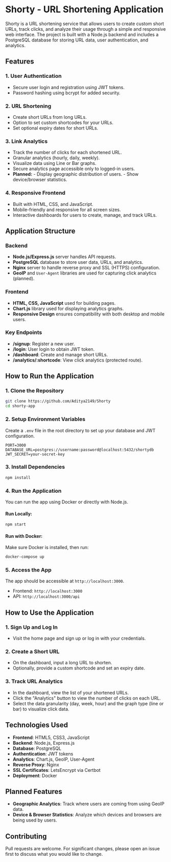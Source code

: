 
# Shorty - URL Shortening Application

Shorty is a URL shortening service that allows users to create custom short URLs, track clicks, and analyze their usage through a simple and responsive web interface. The project is built with a Node.js backend and includes a PostgreSQL database for storing URL data, user authentication, and analytics.

## Features

### 1. **User Authentication**
   - Secure user login and registration using JWT tokens.
   - Password hashing using bcrypt for added security.

### 2. **URL Shortening**
   - Create short URLs from long URLs.
   - Option to set custom shortcodes for your URLs.
   - Set optional expiry dates for short URLs.

### 3. **Link Analytics**
   - Track the number of clicks for each shortened URL.
   - Granular analytics (hourly, daily, weekly).
   - Visualize data using Line or Bar graphs.
   - Secure analytics page accessible only to logged-in users.
   - **Planned:**
    - Display geographic distribution of users.
    - Show device/browser statistics.

### 4. **Responsive Frontend**
   - Built with HTML, CSS, and JavaScript.
   - Mobile-friendly and responsive for all screen sizes.
   - Interactive dashboards for users to create, manage, and track URLs.

## Application Structure

### Backend
- **Node.js/Express.js** server handles API requests.
- **PostgreSQL** database to store user data, URLs, and analytics.
- **Nginx** server to handle reverse proxy and SSL (HTTPS) configuration.
- **GeoIP** and `User-Agent` libraries are used for capturing click analytics (planned).
  
### Frontend
- **HTML, CSS, JavaScript** used for building pages.
- **Chart.js** library used for displaying analytics graphs.
- **Responsive Design** ensures compatibility with both desktop and mobile users.

### Key Endpoints

- **/signup**: Register a new user.
- **/login**: User login to obtain JWT token.
- **/dashboard**: Create and manage short URLs.
- **/analytics/:shortcode**: View click analytics (protected route).

## How to Run the Application

### 1. Clone the Repository

```bash
git clone https://github.com/Aditya2149/Shorty
cd shorty-app
```

### 2. Setup Environment Variables

Create a `.env` file in the root directory to set up your database and JWT configuration.

```
PORT=3000
DATABASE_URL=postgres://username:password@localhost:5432/shortydb
JWT_SECRET=your-secret-key
```

### 3. Install Dependencies

```bash
npm install
```

### 4. Run the Application

You can run the app using Docker or directly with Node.js.

#### Run Locally:

```bash
npm start
```

#### Run with Docker:

Make sure Docker is installed, then run:

```bash
docker-compose up
```

### 5. Access the App

The app should be accessible at `http://localhost:3000`.

- Frontend: `http://localhost:3000`
- API: `http://localhost:3000/api`

## How to Use the Application

### 1. Sign Up and Log In

- Visit the home page and sign up or log in with your credentials.

### 2. Create a Short URL

- On the dashboard, input a long URL to shorten.
- Optionally, provide a custom shortcode and set an expiry date.

### 3. Track URL Analytics

- In the dashboard, view the list of your shortened URLs.
- Click the "Analytics" button to view the number of clicks on each URL.
- Select the data granularity (day, week, hour) and the graph type (line or bar) to visualize click data.

## Technologies Used

- **Frontend**: HTML5, CSS3, JavaScript
- **Backend**: Node.js, Express.js
- **Database**: PostgreSQL
- **Authentication**: JWT tokens
- **Analytics**: Chart.js, GeoIP, User-Agent
- **Reverse Proxy**: Nginx
- **SSL Certificates**: LetsEncrypt via Certbot
- **Deployment**: Docker

## Planned Features

- **Geographic Analytics**: Track where users are coming from using GeoIP data.
- **Device & Browser Statistics**: Analyze which devices and browsers are being used by users.

## Contributing

Pull requests are welcome. For significant changes, please open an issue first to discuss what you would like to change.
